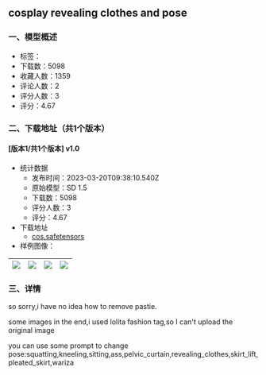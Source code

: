 ## cosplay revealing clothes and pose
### 一、模型概述

- 标签：
- 下载数：5098
- 收藏人数：1359
- 评论人数：2
- 评分人数：3
- 评分：4.67

### 二、下载地址（共1个版本）

#### [版本1/共1个版本] v1.0

- 统计数据
  - 发布时间：2023-03-20T09:38:10.540Z
  - 原始模型：SD 1.5
  - 下载数：5098
  - 评分人数：3
  - 评分：4.67
- 下载地址
  - [cos.safetensors](https://civitai.com/api/download/models/26079)
- 样例图像：

| <img src="https://image.civitai.com/xG1nkqKTMzGDvpLrqFT7WA/130d9892-d647-4a35-878e-1474cb1b0b00/width=450/286888.jpeg" /> | <img src="https://image.civitai.com/xG1nkqKTMzGDvpLrqFT7WA/726b33dc-83ed-4178-2c17-c362b60eef00/width=450/286887.jpeg" /> | <img src="https://image.civitai.com/xG1nkqKTMzGDvpLrqFT7WA/4d2951eb-b2a6-447d-5e62-844644812600/width=450/286886.jpeg" /> | <img src="https://image.civitai.com/xG1nkqKTMzGDvpLrqFT7WA/fc679d18-d772-499d-aeca-899ab8e6bf00/width=450/286904.jpeg" /> |
| ---- | ---- | ---- | ---- |


### 三、详情
<p>so sorry,i have no idea how to remove pastie.</p><p>some images in the end,i used lolita fashion tag,so I can't upload the original image</p><p>you can use some prompt to change pose:squatting,kneeling,sitting,ass,pelvic_curtain,revealing_clothes,skirt_lift,pleated_skirt,wariza</p>